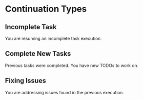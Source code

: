 # Continuation Types

## Incomplete Task
You are resuming an incomplete task execution.

## Complete New Tasks
Previous tasks were completed. You have new TODOs to work on.

## Fixing Issues
You are addressing issues found in the previous execution.
